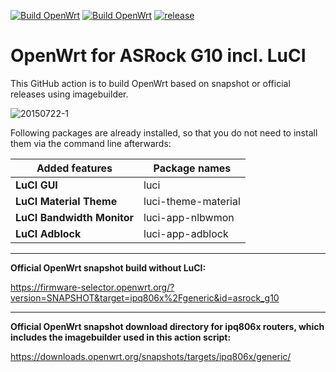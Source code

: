 [![Build OpenWrt](https://github.com/minax007/ASRock_G10_OpenWrt/actions/workflows/build-snapshot.yml/badge.svg)](https://github.com/minax007/ASRock_G10_OpenWrt/actions/workflows/build-snapshot.yml)
[![Build OpenWrt](https://github.com/minax007/ASRock_G10_OpenWrt/actions/workflows/build-release.yml/badge.svg)](https://github.com/minax007/ASRock_G10_OpenWrt/actions/workflows/build-release.yml)
[![release](https://img.shields.io/github/v/release/minax007/ASRock_G10_OpenWrt.svg)](https://github.com/minax007/ASRock_G10_OpenWrt/releases)


# OpenWrt for ASRock G10 incl. LuCI

This GitHub action is to build OpenWrt based on snapshot or official releases using imagebuilder.

![20150722-1](https://user-images.githubusercontent.com/67478561/207081182-b4a74183-71c3-4c18-81b4-080ad025a858.jpg)

Following packages are already installed, so that you do not need to install them via the command line afterwards: 

Added features | Package names
------------ | -------------
**LuCI GUI** | luci
**LuCI Material Theme** | luci-theme-material 
**LuCI Bandwidth Monitor** | luci-app-nlbwmon
**LuCI Adblock** | luci-app-adblock
__________________________________________________________________
**Official OpenWrt snapshot build without LuCI:**

https://firmware-selector.openwrt.org/?version=SNAPSHOT&target=ipq806x%2Fgeneric&id=asrock_g10
__________________________________________________________________
**Official OpenWrt snapshot download directory for ipq806x routers, which includes the imagebuilder used in this action script:**

https://downloads.openwrt.org/snapshots/targets/ipq806x/generic/

